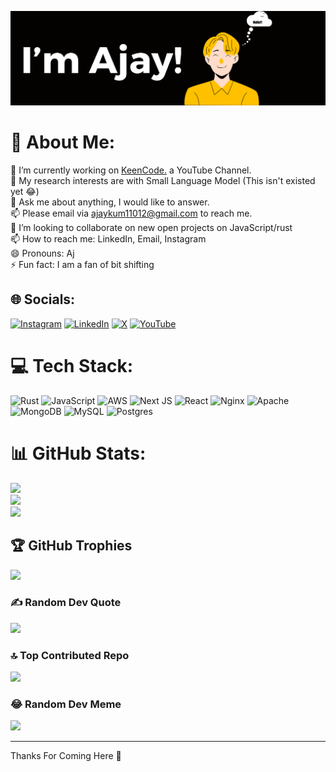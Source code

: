 [![Image](IamAjay.png)]()

# 💫 About Me:
🌱 I’m currently working on [KeenCode.](https://www.youtube.com/channel/UCOMhPc0ggdhZ9GKqsLAkp4A?sub_confirmation=1) a YouTube Channel.<br>🤔 My research interests are with Small Language Model (This isn't existed yet 😂)<br>💬 Ask me about anything, I would like to answer.<br>📫 Please email via ajaykum11012@gmail.com to reach me.<br>👯 I’m looking to collaborate on new open projects on JavaScript/rust<br>📫 How to reach me: LinkedIn, Email, Instagram<br>😄 Pronouns: Aj<br>⚡ Fun fact: I am a fan of bit shifting


## 🌐 Socials:
[![Instagram](https://img.shields.io/badge/Instagram-%23E4405F.svg?logo=Instagram&logoColor=white)](https://instagram.com/ajay.kmr1) [![LinkedIn](https://img.shields.io/badge/LinkedIn-%230077B5.svg?logo=linkedin&logoColor=white)](https://linkedin.com/in/ajay110) [![X](https://img.shields.io/badge/X-black.svg?logo=X&logoColor=white)](https://x.com/ajayonx) [![YouTube](https://img.shields.io/badge/YouTube-%23FF0000.svg?logo=YouTube&logoColor=white)](https://youtube.com/@UCOMhPc0ggdhZ9GKqsLAkp4A) 

# 💻 Tech Stack:
![Rust](https://img.shields.io/badge/rust-%23000000.svg?style=for-the-badge&logo=rust&logoColor=white) ![JavaScript](https://img.shields.io/badge/javascript-%23323330.svg?style=for-the-badge&logo=javascript&logoColor=%23F7DF1E) ![AWS](https://img.shields.io/badge/AWS-%23FF9900.svg?style=for-the-badge&logo=amazon-aws&logoColor=white) ![Next JS](https://img.shields.io/badge/Next-black?style=for-the-badge&logo=next.js&logoColor=white) ![React](https://img.shields.io/badge/react-%2320232a.svg?style=for-the-badge&logo=react&logoColor=%2361DAFB) ![Nginx](https://img.shields.io/badge/nginx-%23009639.svg?style=for-the-badge&logo=nginx&logoColor=white) ![Apache](https://img.shields.io/badge/apache-%23D42029.svg?style=for-the-badge&logo=apache&logoColor=white) ![MongoDB](https://img.shields.io/badge/MongoDB-%234ea94b.svg?style=for-the-badge&logo=mongodb&logoColor=white) ![MySQL](https://img.shields.io/badge/mysql-4479A1.svg?style=for-the-badge&logo=mysql&logoColor=white) ![Postgres](https://img.shields.io/badge/postgres-%23316192.svg?style=for-the-badge&logo=postgresql&logoColor=white)
# 📊 GitHub Stats:
![](https://github-readme-stats.vercel.app/api?username=underscoore&theme=dark&hide_border=false&include_all_commits=false&count_private=false)<br/>
![](https://github-readme-streak-stats.herokuapp.com/?user=underscoore&theme=dark&hide_border=false)<br/>
![](https://github-readme-stats.vercel.app/api/top-langs/?username=underscoore&theme=dark&hide_border=false&include_all_commits=false&count_private=false&layout=compact)

## 🏆 GitHub Trophies
![](https://github-profile-trophy.vercel.app/?username=underscoore&theme=radical&no-frame=false&no-bg=true&margin-w=4)

### ✍️ Random Dev Quote
![](https://quotes-github-readme.vercel.app/api?type=horizontal&theme=radical)

### 🔝 Top Contributed Repo
![](https://github-contributor-stats.vercel.app/api?username=underscoore&limit=5&theme=dark&combine_all_yearly_contributions=true)

### 😂 Random Dev Meme
<img src='https://memer-new.vercel.app/' style="height: 400px;"/>

---
Thanks For Coming Here 🍻
